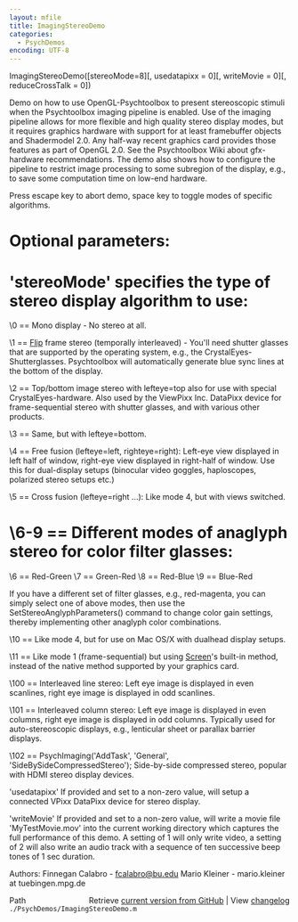 ```yaml
---
layout: mfile
title: ImagingStereoDemo
categories:
  - PsychDemos
encoding: UTF-8
---
```


ImagingStereoDemo([stereoMode=8][, usedatapixx = 0][, writeMovie = 0][, reduceCrossTalk = 0])

Demo on how to use OpenGL-Psychtoolbox to present stereoscopic stimuli
when the Psychtoolbox imaging pipeline is enabled. Use of the imaging
pipeline allows for more flexible and high quality stereo display modes,
but it requires graphics hardware with support for at least framebuffer
objects and Shadermodel 2.0. Any half-way recent graphics card provides
those features as part of OpenGL 2.0. See the Psychtoolbox Wiki about
gfx-hardware recommendations. The demo also shows how to configure the
pipeline to restrict image processing to some subregion of the display,
e.g., to save some computation time on low-end hardware.

Press escape key to abort demo, space key to toggle modes of specific
algorithms.

# Optional parameters:

# 'stereoMode' specifies the type of stereo display algorithm to use:

\0 == Mono display - No stereo at all.

\1 == [Flip](/docs/Flip) frame stereo (temporally interleaved) - You'll need shutter
glasses that are supported by the operating system, e.g., the
CrystalEyes-Shutterglasses. Psychtoolbox will automatically generate blue
sync lines at the bottom of the display.

\2 == Top/bottom image stereo with lefteye=top also for use with special
CrystalEyes-hardware. Also used by the ViewPixx Inc. DataPixx device for
frame-sequential stereo with shutter glasses, and with various other products.

\3 == Same, but with lefteye=bottom.

\4 == Free fusion (lefteye=left, righteye=right): Left-eye view displayed
in left half of window, right-eye view displayed in right-half of window.
Use this for dual-display setups (binocular video goggles, haploscopes,
polarized stereo setups etc.)

\5 == Cross fusion (lefteye=right ...): Like mode 4, but with views
switched.

# \6-9 == Different modes of anaglyph stereo for color filter glasses:

\6 == Red-Green
\7 == Green-Red
\8 == Red-Blue
\9 == Blue-Red

If you have a different set of filter glasses, e.g., red-magenta, you can
simply select one of above modes, then use the
SetStereoAnglyphParameters() command to change color gain settings,
thereby implementing other anaglyph color combinations.

\10 == Like mode 4, but for use on Mac OS/X with dualhead display setups.

\11 == Like mode 1 (frame-sequential) but using [Screen](/docs/Screen)'s built-in method,
instead of the native method supported by your graphics card.

\100 == Interleaved line stereo: Left eye image is displayed in even
scanlines, right eye image is displayed in odd scanlines.

\101 == Interleaved column stereo: Left eye image is displayed in even
columns, right eye image is displayed in odd columns. Typically used for
auto-stereoscopic displays, e.g., lenticular sheet or parallax barrier
displays.

\102 == PsychImaging('AddTask', 'General', 'SideBySideCompressedStereo');
Side-by-side compressed stereo, popular with HDMI stereo display devices.


'usedatapixx' If provided and set to a non-zero value, will setup a
connected VPixx DataPixx device for stereo display.

'writeMovie' If provided and set to a non-zero value, will write a movie
file 'MyTestMovie.mov' into the current working directory which captures
the full performance of this demo. A setting of 1 will only write video,
a setting of 2 will also write an audio track with a sequence of ten
successive beep tones of 1 sec duration.

Authors:
Finnegan Calabro  - fcalabro@bu.edu
Mario Kleiner     - mario.kleiner at tuebingen.mpg.de



<div class="code_header" style="text-align:right;">
  <span style="float:left;">Path&nbsp;&nbsp;</span> <span class="counter">Retrieve <a href=
  "https://raw.github.com/Psychtoolbox-3/Psychtoolbox-3/beta/./PsychDemos/ImagingStereoDemo.m">current version from GitHub</a> | View <a href=
  "https://github.com/Psychtoolbox-3/Psychtoolbox-3/commits/beta/./PsychDemos/ImagingStereoDemo.m">changelog</a></span>
</div>
<div class="code">
  <code>./PsychDemos/ImagingStereoDemo.m</code>
</div>
